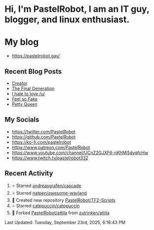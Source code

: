 # Hi, I'm PastelRobot, I am an IT guy, blogger, and linux enthusiast.

# My blog
- https://pastelrobot.gay/
## Recent Blog Posts
<!-- BLOG-POST-LIST:START -->
- [Creator](https://pastelrobot.gay/creator/)
- [The Final Generation](https://pastelrobot.gay/the-final-generation/)
- [I hate to love /u/](https://pastelrobot.gay/i-hate-to-love-u/)
- [Feel so Fake](https://pastelrobot.gay/feel-so-fake/)
- [Petty Queen](https://pastelrobot.gay/petty-queen/)
<!-- BLOG-POST-LIST:END -->
## My Socials

- https://twitter.com/PastelRobot
- https://github.com/PastelRobot
- https://ko-fi.com/pastelrobot
- https://www.patreon.com/PastelRobot
- https://www.youtube.com/channel/UCnZ2GJXF6-nKhMi5dyqfcHw
- https://www.twitch.tv/pastelrobot332

## Recent Activity
<!--RECENT_ACTIVITY:start-->
1. ⭐ Starred [andreasgrafen/cascade](https://github.com/andreasgrafen/cascade)
2. ⭐ Starred [natpen/awesome-wayland](https://github.com/natpen/awesome-wayland)
3. 📔 Created new repository [PastelRobot/TF2-Scripts](https://github.com/PastelRobot/TF2-Scripts)
4. ⭐ Starred [catppuccin/catppuccin](https://github.com/catppuccin/catppuccin)
5. 🔱 Forked [PastelRobot/attila](https://github.com/PastelRobot/attila) from [zutrinken/attila](https://github.com/zutrinken/attila)
<!--RECENT_ACTIVITY:end-->

<!--RECENT_ACTIVITY:last_update-->
Last Updated: Tuesday, September 23rd, 2025, 6:16:43 PM
<!--RECENT_ACTIVITY:last_update_end-->
